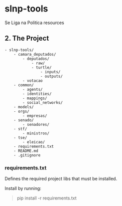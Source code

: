 # slnp-tools

Se Liga na Politica resources

## 2. The Project


```
- slnp-tools/        
    - camara_deputados/
        - deputados/
            - raw/
            - turtle/
                - inputs/
                - outputs/
        - votacao
    - common/
        - agents/
        - identities/
        - mappings/
        - social_networks/
    - models/
    - orgs/
        - empresas/
    - senado/
        - senadores/
    - stf/
        - ministros/
    - tse/
        - eleicao/
    - requirements.txt
    - README.md
    - .gitignore
```


### requirements.txt

Defines the required project libs that must be installed. 

Install by running:
> pip install -r requirements.txt